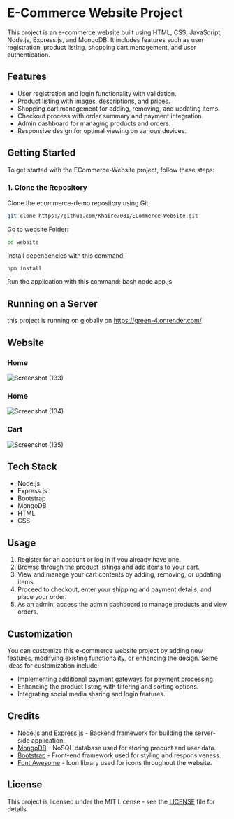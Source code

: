 # E-Commerce Website Project

This project is an e-commerce website built using HTML, CSS, JavaScript, Node.js, Express.js, and MongoDB. It includes features such as user registration, product listing, shopping cart management, and user authentication.

## Features

- User registration and login functionality with validation.
- Product listing with images, descriptions, and prices.
- Shopping cart management for adding, removing, and updating items.
- Checkout process with order summary and payment integration.
- Admin dashboard for managing products and orders.
- Responsive design for optimal viewing on various devices.

## Getting Started

To get started with the ECommerce-Website project, follow these steps:

### 1. Clone the Repository

Clone the ecommerce-demo repository using Git:

```bash
git clone https://github.com/Khaire7031/ECommerce-Website.git
```

Go to website Folder:
```bash
cd website
```

Install dependencies with this command:
```bash
npm install
```

Run the application with this command:
bash
node app.js


## Running on a Server

this project is running on globally on   https://green-4.onrender.com/

## Website 

### Home
![Screenshot (133)](https://github.com/Khaire7031/ECommerce-Website/assets/121940469/86bde982-deeb-4d0f-9f6d-fc0c53dcd04a)

### Home
![Screenshot (134)](https://github.com/Khaire7031/ECommerce-Website/assets/121940469/c9914763-a873-4349-82d7-b0d702a0f644)


### Cart
![Screenshot (135)](https://github.com/Khaire7031/ECommerce-Website/assets/121940469/393389fe-8b52-4e6a-a96f-a3deb76a2c0e)


## Tech Stack
* Node.js
* Express.js
* Bootstrap
* MongoDB
* HTML
* CSS
  
## Usage

1. Register for an account or log in if you already have one.
2. Browse through the product listings and add items to your cart.
3. View and manage your cart contents by adding, removing, or updating items.
4. Proceed to checkout, enter your shipping and payment details, and place your order.
5. As an admin, access the admin dashboard to manage products and view orders.

## Customization

You can customize this e-commerce website project by adding new features, modifying existing functionality, or enhancing the design. Some ideas for customization include:

- Implementing additional payment gateways for payment processing.
- Enhancing the product listing with filtering and sorting options.
- Integrating social media sharing and login features.

## Credits

- [Node.js](https://nodejs.org/) and [Express.js](https://expressjs.com/) - Backend framework for building the server-side application.
- [MongoDB](https://www.mongodb.com/) - NoSQL database used for storing product and user data.
- [Bootstrap](https://getbootstrap.com/) - Front-end framework used for styling and responsiveness.
- [Font Awesome](https://fontawesome.com/) - Icon library used for icons throughout the website.

## License

This project is licensed under the MIT License - see the [LICENSE](LICENSE) file for details.
